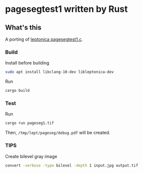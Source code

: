 # pagesegtest1 written by Rust

## What's this
A porting of [leptonica pagesegtest1.c](https://github.com/DanBloomberg/leptonica/blob/master/prog/pagesegtest1.c).

### Build
Install before building
```bash
sudo apt install libclang-10-dev libleptonica-dev
```

Run
```bash
cargo build
```

### Test
Run
```bash
cargo run pageseg1.tif 
```

Then, `/tmp/lept/pageseg/debug.pdf` will be created.

### TIPS
Create bilevel gray image
```bash
convert -verbose -type bilevel -depth 1 input.jpg output.tif
```
